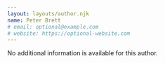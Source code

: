 ```yaml
---
layout: layouts/author.njk
name: Peter Brett
# email: optional@example.com
# website: https://optional-website.com
---
```

No additional information is available for this author.

